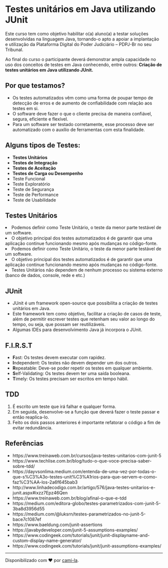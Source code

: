 <h1>Testes unitários em Java utilizando JUnit</h1>

<p>Este curso tem como objetivo habilitar o(a) aluno(a) a testar soluções desenvolvidas na linguagem Java, tornando-o apto a apoiar a implantação e utilização da Plataforma Digital do Poder Judiciário – PDPJ-Br no seu Tribunal.</p>
<p>Ao final do curso o participante deverá demonstrar ampla capacidade no uso dos conceitos de testes em Java conhecendo, entre outros:
<strong>Criação de testes unitários em Java utilizando JUnit.</strong>
</p>

<h2>Por que testamos?</h2>
<ul>
<li>
Os testes automatizados vêm como uma forma de poupar tempo de detecção de erros e de aumento de confiabilidade com relação aos testes em si.
</li>
<li>
O software deve fazer o que o cliente precisa de maneira confiável, segura, eficiente e flexível. 
</li>
<li>
Para um software ser testado corretamente, esse processo deve ser automatizado com o auxílio de ferramentas com esta finalidade.
</li>
</ul>

<h2>Alguns tipos de Testes:</h2>
<ul>
<strong>
<li>Testes Unitários</li>
<li>Testes de Integração</li>
<li>Testes de Aceitação</li>
<li>Testes de Carga ou Desempenho</li>
</strong>
<li>Teste Funcional</li>
<li>Teste Exploratório</li>
<li>Teste de Segurança</li>
<li>Teste de Performance</li>
<li>Teste de Usabilidade</li>
</ul>

<h2>Testes Unitários</h2>
<li>
Podemos definir como Teste Unitário, o teste da menor parte testável de um software.
</li>
<li>
O objetivo principal dos testes automatizados é de garantir que uma aplicação continue funcionando mesmo após mudanças no código-fonte.
</li>
<li>
Podemos definir como Teste Unitário, o teste da menor parte testável de um software.
</li>
<li>
O objetivo principal dos testes automatizados é de garantir que uma aplicação continue funcionando mesmo após mudanças no código-fonte.
</li>
<li>
Testes Unitários não dependem de nenhum processo ou sistema externo (banco de dados, console, rede e etc.)
</li>

<h2> JUnit </h2>
<ul>
<li>
JUnit é um framework open-source que possibilita a criação de testes unitários em Java.
</li>
<li>
Este framework tem como objetivo, facilitar a criação de casos de teste, além de permitir escrever testes que retenham seu valor ao longo do tempo, ou seja, que possam ser reutilizáveis.
</li>
<li>
Algumas IDEs para desenvolvimento Java já incorpora o JUnit.
</li>
</ul>

<h2>F.I.R.S.T</h2>
<ul>
<li>
<strong>F</strong>ast: Os testes devem executar com rapidez. 
</li>
<li>
<strong>I</strong>ndependent: Os testes não devem depender um dos outros.
</li>
<li>
<strong>R</strong>epeatable: Deve-se poder repetir os testes em qualquer ambiente.
</li>
<li>
<strong>S</strong>elf-Validating: Os testes devem ter uma saída booleana.
</li>
<li>
<strong>T</strong>imely: Os testes precisam ser escritos em tempo hábil.
</li>
</ul>

<h2>TDD</h2>
<ol>
<li>
É escrito um teste que irá falhar e qualquer forma.
</li>
<li>
Em seguida, desenvolve-se a função que deverá fazer o teste passar e então reaplica-lo.
</li>
<li>
Feito os dois passos anteriores é importante refatorar o código a fim de evitar redundância. 
</li>
</ol>

<h2>Referências</h2>

<ul>
<li>https://www.treinaweb.com.br/cursos/java-testes-unitarios-com-junit-5</li>
<li>https://www.techlise.com.br/blog/tudo-o-que-voce-precisa-saber-sobre-tdd/</li>
<li>https://dayvsonlima.medium.com/entenda-de-uma-vez-por-todas-o-que-s%C3%A3o-testes-unit%C3%A1rios-para-que-servem-e-como-faz%C3%AA-los-2a6f645bab3</li>
<li>http://www.linhadecodigo.com.br/artigo/576/java-testes-unitarios-e-junit.aspx#ixzz7Epz46Qen</li>
<li>https://www.treinaweb.com.br/blog/afinal-o-que-e-tdd</li>
<li>https://medium.com/editora-globo/testes-parametrizados-com-junit-5-3ba8d3956d55</li>
<li>https://medium.com/@luksrn/testes-parametrizados-no-junit-5-bace7c1087ef</li>
<li>https://www.baeldung.com/junit-assertions</li>
<li>https://javabydeveloper.com/junit-5-assumptions-examples/</li>
<li>https://www.codingeek.com/tutorials/junit/junit-displayname-and-custom-display-name-generator/</li>
<li>https://www.codingeek.com/tutorials/junit/junit-assumptions-examples/</li>
</ul>

------------

Disponibilizado com ♥ por [cami-la](https://www.linkedin.com/in/cami-la/ "cami-la").








